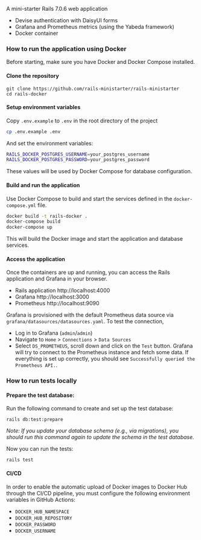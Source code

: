 A mini-starter Rails 7.0.6 web application

- Devise authentication with DaisyUI forms
- Grafana and Prometheus metrics (using the Yabeda framework)
- Docker container

### How to run the application using Docker

Before starting, make sure you have Docker and Docker Compose installed.

#### Clone the repository

```
git clone https://github.com/rails-ministarter/rails-ministarter
cd rails-docker
```

#### Setup environment variables

Copy `.env.example` to `.env` in the root directory of the project

```sh
cp .env.example .env
```

And set the environment variables:

```sh
RAILS_DOCKER_POSTGRES_USERNAME=your_postgres_username
RAILS_DOCKER_POSTGRES_PASSWORD=your_postgres_password
```

These values will be used by Docker Compose for database configuration.

#### Build and run the application

Use Docker Compose to build and start the services defined in the `docker-compose.yml` file.

```sh
docker build -t rails-docker .
docker-compose build
docker-compose up
```

This will build the Docker image and start the application and database services.

#### Access the application

Once the containers are up and running, you can access the Rails application and Grafana in your browser.

* Rails application http://localhost:4000
* Grafana http://localhost:3000
* Prometheus http://localhost:9090

Grafana is provisioned with the default Prometheus data source via `grafana/datasources/datasources.yaml`. To test the connection,

* Log in to Grafana (`admin`/`admin`)
* Navigate to `Home` > `Connections` > `Data Sources`
* Select `DS_PROMETHEUS`, scroll down and click on the `Test` button. Grafana will try to connect to the Prometheus instance and fetch some data. If everything is set up correctly, you should see `Successfully queried the Prometheus API.`.

### How to run tests locally

#### Prepare the test database:

Run the following command to create and set up the test database:

```
rails db:test:prepare
```

*Note: If you update your database schema (e.g., via migrations), you should run this command again to update the schema in the test database.*

Now you can run the tests:

```
rails test
```

#### CI/CD

In order to enable the automatic upload of Docker images to Docker Hub through the CI/CD pipeline, you must configure the following environment variables in GitHub Actions:

- `DOCKER_HUB_NAMESPACE`
- `DOCKER_HUB_REPOSITORY`
- `DOCKER_PASSWORD`
- `DOCKER_USERNAME`
